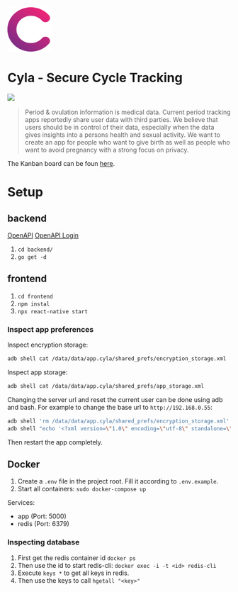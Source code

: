 <img src="./frontend/assets/app_icon.png" width="100" height="100">

# Cyla - Secure Cycle Tracking

![](./docs/screenshots/demo.gif)

> Period & ovulation information is medical data. Current period tracking apps reportedly share user data with third parties. We believe that users should be in control of their data, especially when the data gives insights into a persons health and sexual activity. We want to create an app for people who want to give birth as well as people who want to avoid pregnancy with a strong focus on privacy.

The Kanban board can be foun [here](https://github.com/orgs/cyla-app/projects/1).

# Setup

## backend

[OpenAPI](https://editor.swagger.io/?url=https://raw.githubusercontent.com/cyla-app/cyla-app/main/openapi/openapi-specification.yaml)
[OpenAPI Login](https://editor.swagger.io/?url=https://raw.githubusercontent.com/cyla-app/cyla-app/main/openapi/login-specification.yaml)

1. `cd backend/`
1. `go get -d`

## frontend

1. `cd frontend`
1. `npm instal`
1. `npx react-native start`

### Inspect app preferences

Inspect encryption storage:
```bash
adb shell cat /data/data/app.cyla/shared_prefs/encryption_storage.xml
```

Inspect app storage:
```bash
adb shell cat /data/data/app.cyla/shared_prefs/app_storage.xml
```

Changing the server url and reset the current user can be done using adb and bash. For example to change the base url to `http://192.168.0.55`:
```bash
adb shell 'rm /data/data/app.cyla/shared_prefs/encryption_storage.xml'
adb shell "echo '<?xml version=\"1.0\" encoding=\"utf-8\" standalone=\"yes\" ?><map><string name=\"apiBasePath\">http://192.168.0.55:5000</string></map>' > /data/data/app.cyla/shared_prefs/app_storage.xml"
```

Then restart the app completely.

## Docker

1. Create a `.env` file in the project root. Fill it according to `.env.example`.
1. Start all containers: `sudo docker-compose up`


Services:

* app (Port: 5000)
* redis (Port: 6379)

### Inspecting database

1. First get the redis container id `docker ps`
1. Then use the id to start redis-cli: `docker exec -i -t <id> redis-cli`
1. Execute `keys *` to get all keys in redis.
1. Then use the keys to call `hgetall "<key>"`
